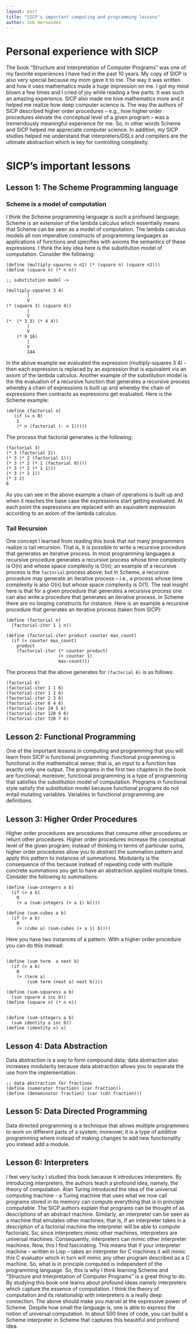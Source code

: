 ```yaml
---
layout: post
title: "SICP's important computing and programming lessons"
author: Job Hernandez
---
```

# Personal experience with SICP
The book “Structure and Interpretation of Computer Programs” was one of my favorite experiences I have had in the past 10 years. My copy of SICP is also very special because my mom gave it to me. The way it was written and how it uses mathematics made a huge impression on me. I got my mind blown a few times and I cried of joy while reading a few parts. It was such an amazing experience. SICP also made me love mathematics more and it helped me realize how deep computer science is. The way the authors of SICP described higher order procedures – e.g., how higher order procedures elevate the conceptual level of a given program – was a tremendously meaningful experience for me. So, in other words Scheme and SICP helped me appreciate computer science. In addition, my SICP studies helped me understand that interpreters/DSLs and compilers are the ultimate abstraction which is key for controlling complexity.

# SICP’s important lessons
## Lesson 1: The Scheme Programming language
### Scheme is a model of computation
I think the Scheme programming language is such a profound language; Scheme is an extension of the lambda calculus which essentially means that Scheme can be seen as a model of computation. The lambda calculus models all non imperative constructs of programming languages as applications of functions and specifies with axioms the semantics of these expressions. I think the key idea here is the substitution model of computation. Consider the following:
```
(define (multiply-squares n n2) (* (square n) (square n2)))
(define (square n) (* n n))

;; substitution model ->

(multiply-squares 3 4)
     	|
     	V
(* (square 3) (square 4))
     	|
     	V
(*  (* 3 3) (* 4 4))
     	|
     	V
 	(* 9 16)
     	|
     	V
    	144
```
In the above example we evaluated the expression (multiply-squares 3 4) - then each expression is replaced by an expression that is equivalent via an axiom of the lambda calculus. Another example of the substitution model is the the evaluation of a recursive function that generates a recursive process whereby a chain of expressions is built up and whereby the chain of expressions then contracts as expressions get evaluated. Here is the Scheme example:
```
(define (factorial n)
   (if (= n 0)
   	1
   	(* n (factorial (- n 1)))))
```
The process that factorial generates is the following:
```
(factorial 3)
(* 3 (factorial 2))
(* 3 (* 2 (factorial 1)))
(* 3 (* 2 (* 1 (factorial 0))))
(* 3 (* 2 (* 1 1)))
(* 3 (* 2 1))
(* 3 2)
6
```
As you can see in the above example a chain of operations is built up and when it reaches the base case the expressions start getting evaluated. At each point the expressions are replaced with an equivalent expression according to an axiom of the lambda calculus.

### Tail Recursion
One concept I learned from reading this book that not many programmers realize is tail recursion. That is, it is possible to write a recursive procedure that generates an iterative process. In most programming languages a recursive procedure generates a recursive process whose time complexity is O(n) and whose space complexity is O(n); an example of a recursive process is the `factorial` process above; but in Scheme, a recursive procedure may generate an iterative process – i.e., a process whose time complexity is also O(n) but whose space complexity is O(1). The real insight here is that for a given procedure that generates a recursive process one can also write a procedure that generates an iterative process. In Scheme there are no looping constructs for instance. Here is an example a recursive procedure that generates an iterative process (taken from SICP):
```
(define (factorial n)
  (factorial-iter 1 1 n))

(define (factorial-iter product counter max_count)
  (if (> counter max_count)
  	product
  	(factorial-iter (* counter product)
                  	(+ counter 1)
                  	max-count)))
```
The process that the above generates for `(factorial 6)` is as follows:

```
(factorial 6)
(factorial-iter 1 1 6)
(factorial-iter 1 2 6)
(factorial-iter 2 3 6)
(factorial-iter 6 4 6)
(factorial-iter 24 5 6)
(factorial-iter 120 6 6)
(factorial-iter 720 7 6)
```
## Lesson 2: Functional Programming
One of the important lessons in computing and programming that you will learn from SICP is functional programming. Functional programming is functional in the mathematical sense; that is, an input to a function has exactly only one output. The programs in the first two chapters in the book are functional; moreover, functional programming is a type of programming that satisfies the substitution model of computation. Programs in functional style satisfy the substitution model because functional programs do not entail mutating variables. Variables in functional programming are definitions.

## Lesson 3: Higher Order Procedures
Higher order procedures are procedures that consume other procedures or return other procedures. Higher order procedures increase the conceptual level of the given program; instead of thinking in terms of particular sums, higher order procedures allow you to abstract the summation pattern and apply this pattern to instances of summations. Modularity is the consequence of this because instead of repeating code with multiple concrete summations you get to have an abstraction applied multiple times. Consider the following to summations:

```
(define (sum-integers a b)
  (if (> a b)
  	0
  	(+ a (sum-integers (+ a 1) b))))

(define (sum-cubes a b)
  (if (> a b)
  	0
  	(+ (cube a) (sum-cubes (+ a 1) b))))
```

Here you have two instances of a pattern. WIth a higher order procedure you can do this instead:

```

(define (sum term  a next b)
  (if (> a b)
  	0
  	(+ (term a)
     	(sum term (next a) next b))))

(define (sum-squaress a b)
  (sun square a inc b))
(define (square n) (* n n))


(define (sum-integers a b)
  (sum identity a inc b))
(define (identity x) x)
```
## Lesson 4: Data Abstraction
Data abstraction is a way to form compound data; data abstraction also increases modularity because data abstraction allows you to separate the use from the implementation.

```
;; data abstraction for fractions
(define (numerator fraction) (car fraction))
(define (denominator fraction) (car (cdr fraction)))
```

## Lesson 5: Data Directed Programming
Data directed programming is a technique that allows multiple programmers to work on different parts of a system; moreover, it is a type of additive programming where instead of making changes to add new functionality you instead add a module.

## Lesson 6: Interpreters
I feel very lucky I studied this book because it introduces interpreters. By introducing interpreters, the authors teach a profound idea, namely, the theory of computation. Alan Turing introduced the idea of the universal computing machine - a Turing machine that uses what we now call programs stored in its memory can compute everything that is in principle computable. The SICP authors explain that programs can be thought of as descriptions of an abstract machine. Similarly, an interpreter can be seen as a machine that emulates other machines; that is, if an interpreter takes in a description of a factorial machine the interpreter will be able to compute factorials. So, since interpreters mimic other machines, interpreters are universal machines. Consequently, interpreters can mimic other interpreter machines. Now, this I find fascinating. This means that if your interpreter machine – written in Lisp – takes an interpreter for C machines it will mimic this C evaluator which in turn will mimic any other program described as a C machine. So, what is in principle computed is independent of the programming language. So, this is why I think learning Scheme and “Structure and Interpretation of Computer Programs” is a great thing to do. By studying this book one learns about profound ideas namely interpreters which capture the essence of computation. I think the theory of computation and its relationship with interpreters is a really deep connection. The above should make you marvel at the expressive power of Scheme. Despite how small the language is, one is able to express the notion of universal computation. In about 500 lines of code, you can build a Scheme interpreter in Scheme that captures this beautiful and profound idea. 
